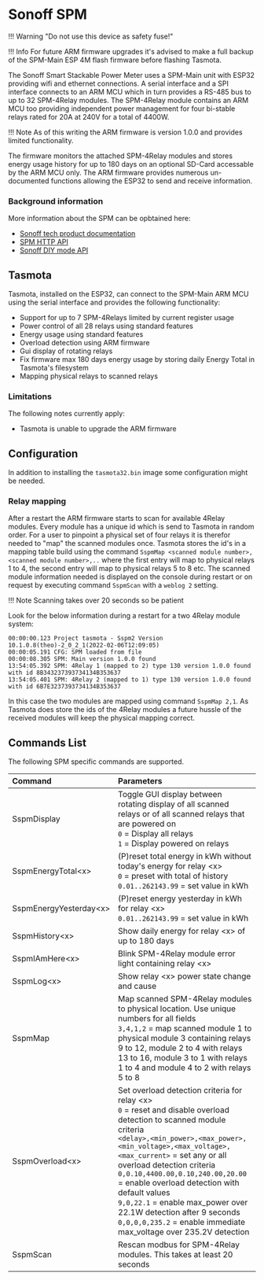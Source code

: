 # Sonoff SPM

!!! Warning "Do not use this device as safety fuse!"

!!! Info 
    For future ARM firmware upgrades it's advised to make a full backup of the SPM-Main ESP 4M flash firmware before flashing Tasmota.

The Sonoff Smart Stackable Power Meter uses a SPM-Main unit with ESP32 providing wifi and ethernet connections. A serial interface and a SPI interface connects to an ARM MCU which in turn provides a RS-485 bus to up to 32 SPM-4Relay modules. The SPM-4Relay module contains an ARM MCU too providing independent power management for four bi-stable relays rated for 20A at 240V for a total of 4400W.

!!! Note 
    As of this writing the ARM firmware is version 1.0.0 and provides limited functionality.

The firmware monitors the attached SPM-4Relay modules and stores energy usage history for up to 180 days on an optional SD-Card accessable by the ARM MCU only. The ARM firmware provides numerous un-documented functions allowing the ESP32 to send and receive information.

### Background information

More information about the SPM can be opbtained here:

- [Sonoff tech product documentation](https://sonoff.tech/product-document/diy-smart-switch-doc/spm-main-spm-4relay-doc/)
- [SPM HTTP API](https://sonoff.tech/product-review/product-insight/get-started-quicklynow-you-can-control-spm-units-via-http-api/)
- [Sonoff DIY mode API](http://developers.sonoff.tech/spm-main-http-api.html)

## Tasmota

Tasmota, installed on the ESP32, can connect to the SPM-Main ARM MCU using the serial interface and provides the following functionality:

- Support for up to 7 SPM-4Relays limited by current register usage
- Power control of all 28 relays using standard features
- Energy usage using standard features
- Overload detection using ARM firmware
- Gui display of rotating relays
- Fix firmware max 180 days energy usage by storing daily Energy Total in Tasmota's filesystem
- Mapping physical relays to scanned relays

### Limitations

The following notes currently apply:

- Tasmota is unable to upgrade the ARM firmware

## Configuration

In addition to installing the ``tasmota32.bin`` image some configuration might be needed.

### Relay mapping

After a restart the ARM firmware starts to scan for available 4Relay modules. Every module has a unique id which is send to Tasmota in random order. For a user to pinpoint a physical set of four relays it is therefor needed to "map" the scanned modules once. Tasmota stores the id's in a mapping table build using the command ``SspmMap <scanned module number>,<scanned module number>,..`` where the first entry will map to physical relays 1 to 4, the second entry will map to physical relays 5 to 8 etc. The scanned module information needed is displayed on the console during restart or on request by executing command ``SspmScan`` with a ``weblog 2`` setting.

!!! Note
    Scanning takes over 20 seconds so be patient
    
Look for the below information during a restart for a two 4Relay module system:

```
00:00:00.123 Project tasmota - Sspm2 Version 10.1.0.8(theo)-2_0_2_1(2022-02-06T12:09:05)
00:00:05.191 CFG: SPM loaded from file
00:00:08.305 SPM: Main version 1.0.0 found
13:54:05.392 SPM: 4Relay 1 (mapped to 2) type 130 version 1.0.0 found with id 8B343237393734134B353637
13:54:05.401 SPM: 4Relay 2 (mapped to 1) type 130 version 1.0.0 found with id 6B7E3237393734134B353637
```

In this case the two modules are mapped using command ``SspmMap 2,1``. As Tasmota does store the ids of the 4Relay modules a future hussle of the received modules will keep the physical mapping correct.

## Commands List

The following SPM specific commands are supported.

Command|Parameters
:---|:---
SspmDisplay<a class="cmnd" id="SspmDisplay"></a>|Toggle GUI display between rotating display of all scanned relays or of all scanned relays that are powered on<BR>`0` = Display all relays<BR>`1` = Display powered on relays
SspmEnergyTotal<x\><a class="cmnd" id="SspmEnergyTotal"></a>|(P)reset total energy in kWh without today's energy for relay <x\><BR>`0` = preset with total of history<BR>`0.01..262143.99` = set value in kWh
SspmEnergyYesterday<x\><a class="cmnd" id="SspmEnergyYesterday"></a>|(P)reset energy yesterday in kWh for relay <x\><BR>`0.01..262143.99` = set value in kWh
SspmHistory<x\><a class="cmnd" id="SspmHistory"></a>|Show daily energy for relay <x\> of up to 180 days
SspmIAmHere<x\><a class="cmnd" id="SspmIAmHere"></a>|Blink SPM-4Relay module error light containing relay <x\>
SspmLog<x\><a class="cmnd" id="SspmLog"></a>|Show relay <x\> power state change and cause
SspmMap<a class="cmnd" id="SspmMap"></a>|Map scanned SPM-4Relay modules to physical location. Use unique numbers for all fields<BR>`3,4,1,2` = map scanned module 1 to physical module 3 containing relays 9 to 12, module 2 to 4 with relays 13 to 16, module 3 to 1 with relays 1 to 4 and module 4 to 2 with relays 5 to 8
SspmOverload<x\><a class="cmnd" id="SspmOverload"></a>|Set overload detection criteria for relay <x\> <BR>`0` = reset and disable overload detection to scanned module criteria<BR>`<delay>,<min_power>,<max_power>,<min_voltage>,<max_voltage>,<max_current>` = set any or all overload detection criteria<BR>`0,0.10,4400.00,0.10,240.00,20.00` = enable overload detection with default values<BR>`9,0,22.1` = enable max_power over 22.1W detection after 9 seconds<BR>`0,0,0,0,235.2` = enable immediate max_voltage over 235.2V detection
SspmScan<a class="cmnd" id="SspmScan"></a>|Rescan modbus for SPM-4Relay modules. This takes at least 20 seconds
  
  

